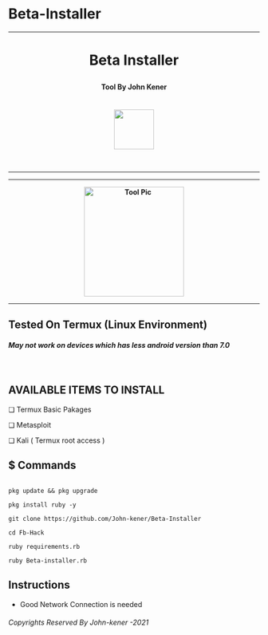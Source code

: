 # Beta-Installer

<hr>
<h1><p align= "center"> Beta Installer </p></h1>
<h4><p align = "center">Tool By John Kener <p><h4>
<p align= "center">
<br />
<img src="https://www.udrop.com/file/5HFB/IMG_20210511_073611_429.jpg",width="80", height="80",alt="john-kener"/>
</p>
<br />
<hr />
<hr />
<p align="center">
<img src="https://github.com/John-kener/Fb-Hack/blob/main/😐.jpg" alt="Tool Pic" width="200" height="220"/>
</p>
</div>
<hr>

## Tested On Termux (Linux Environment)
##### May not work on devices which has less android version than 7.0 
<br>

## AVAILABLE ITEMS TO INSTALL

❏ Termux Basic Pakages

❏ Metasploit

❏ Kali ( Termux root access )


## $ Commands

```

pkg update && pkg upgrade

pkg install ruby -y

git clone https://github.com/John-kener/Beta-Installer

cd Fb-Hack

ruby requirements.rb

ruby Beta-installer.rb

```

## Instructions

* Good Network Connection is needed




<h6>Copyrights Reserved By John-kener -2021</h6>

